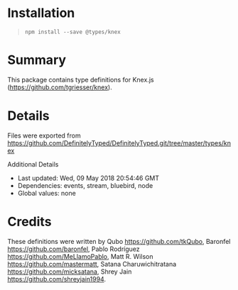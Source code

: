 # Installation
> `npm install --save @types/knex`

# Summary
This package contains type definitions for Knex.js (https://github.com/tgriesser/knex).

# Details
Files were exported from https://github.com/DefinitelyTyped/DefinitelyTyped.git/tree/master/types/knex

Additional Details
 * Last updated: Wed, 09 May 2018 20:54:46 GMT
 * Dependencies: events, stream, bluebird, node
 * Global values: none

# Credits
These definitions were written by Qubo <https://github.com/tkQubo>, Baronfel <https://github.com/baronfel>, Pablo Rodríguez <https://github.com/MeLlamoPablo>, Matt R. Wilson <https://github.com/mastermatt>, Satana Charuwichitratana <https://github.com/micksatana>, Shrey Jain <https://github.com/shreyjain1994>.

